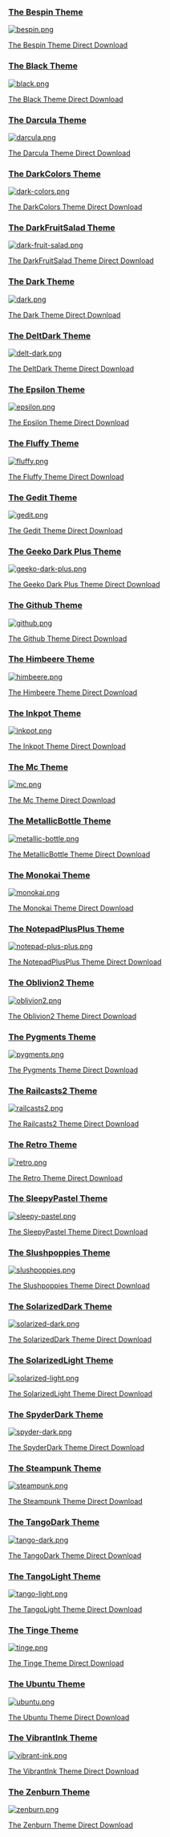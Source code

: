 
### [The Bespin Theme](../colorschemes/bespin.conf)

[![bespin.png](bespin.png)](bespin.png "The Bespin Theme")

[The Bespin Theme Direct Download](https://raw.githubusercontent.com/geany/geany-themes/master/colorschemes/bespin.conf)


### [The Black Theme](../colorschemes/black.conf)

[![black.png](black.png)](black.png "The Black Theme")

[The Black Theme Direct Download](https://raw.githubusercontent.com/geany/geany-themes/master/colorschemes/black.conf)


### [The Darcula Theme](../colorschemes/darcula.conf)

[![darcula.png](darcula.png)](darcula.png "The Darcula Theme")

[The Darcula Theme Direct Download](https://raw.githubusercontent.com/geany/geany-themes/master/colorschemes/darcula.conf)


### [The DarkColors Theme](../colorschemes/dark-colors.conf)

[![dark-colors.png](dark-colors.png)](dark-colors.png "The DarkColors Theme")

[The DarkColors Theme Direct Download](https://raw.githubusercontent.com/geany/geany-themes/master/colorschemes/dark-colors.conf)


### [The DarkFruitSalad Theme](../colorschemes/dark-fruit-salad.conf)

[![dark-fruit-salad.png](dark-fruit-salad.png)](dark-fruit-salad.png "The DarkFruitSalad Theme")

[The DarkFruitSalad Theme Direct Download](https://raw.githubusercontent.com/geany/geany-themes/master/colorschemes/dark-fruit-salad.conf)


### [The Dark Theme](../colorschemes/dark.conf)

[![dark.png](dark.png)](dark.png "The Dark Theme")

[The Dark Theme Direct Download](https://raw.githubusercontent.com/geany/geany-themes/master/colorschemes/dark.conf)


### [The DeltDark Theme](../colorschemes/delt-dark.conf)

[![delt-dark.png](delt-dark.png)](delt-dark.png "The DeltDark Theme")

[The DeltDark Theme Direct Download](https://raw.githubusercontent.com/geany/geany-themes/master/colorschemes/delt-dark.conf)


### [The Epsilon Theme](../colorschemes/epsilon.conf)

[![epsilon.png](epsilon.png)](epsilon.png "The Epsilon Theme")

[The Epsilon Theme Direct Download](https://raw.githubusercontent.com/geany/geany-themes/master/colorschemes/epsilon.conf)


### [The Fluffy Theme](../colorschemes/fluffy.conf)

[![fluffy.png](fluffy.png)](fluffy.png "The Fluffy Theme")

[The Fluffy Theme Direct Download](https://raw.githubusercontent.com/geany/geany-themes/master/colorschemes/fluffy.conf)


### [The Gedit Theme](../colorschemes/gedit.conf)

[![gedit.png](gedit.png)](gedit.png "The Gedit Theme")

[The Gedit Theme Direct Download](https://raw.githubusercontent.com/geany/geany-themes/master/colorschemes/gedit.conf)

### [The Geeko Dark Plus Theme](../colorschemes/geeko-dark-plus.conf)

[![geeko-dark-plus.png](geeko-dark-plus.png)](geeko-dark-plus.png "The Geeko Dark Plus Theme")

[The Geeko Dark Plus Theme Direct Download](https://raw.githubusercontent.com/geany/geany-themes/master/colorschemes/geeko-dark-plus.conf)


### [The Github Theme](../colorschemes/github.conf)

[![github.png](github.png)](github.png "The Github Theme")

[The Github Theme Direct Download](https://raw.githubusercontent.com/geany/geany-themes/master/colorschemes/github.conf)


### [The Himbeere Theme](../colorschemes/himbeere.conf)

[![himbeere.png](himbeere.png)](himbeere.png "The Himbeere Theme")

[The Himbeere Theme Direct Download](https://raw.githubusercontent.com/geany/geany-themes/master/colorschemes/himbeere.conf)


### [The Inkpot Theme](../colorschemes/inkpot.conf)

[![inkpot.png](inkpot.png)](inkpot.png "The Inkpot Theme")

[The Inkpot Theme Direct Download](https://raw.githubusercontent.com/geany/geany-themes/master/colorschemes/inkpot.conf)


### [The Mc Theme](../colorschemes/mc.conf)

[![mc.png](mc.png)](mc.png "The Mc Theme")

[The Mc Theme Direct Download](https://raw.githubusercontent.com/geany/geany-themes/master/colorschemes/mc.conf)


### [The MetallicBottle Theme](../colorschemes/metallic-bottle.conf)

[![metallic-bottle.png](metallic-bottle.png)](metallic-bottle.png "The MetallicBottle Theme")

[The MetallicBottle Theme Direct Download](https://raw.githubusercontent.com/geany/geany-themes/master/colorschemes/metallic-bottle.conf)


### [The Monokai Theme](../colorschemes/monokai.conf)

[![monokai.png](monokai.png)](monokai.png "The Monokai Theme")

[The Monokai Theme Direct Download](https://raw.githubusercontent.com/geany/geany-themes/master/colorschemes/monokai.conf)


### [The NotepadPlusPlus Theme](../colorschemes/notepad-plus-plus.conf)

[![notepad-plus-plus.png](notepad-plus-plus.png)](notepad-plus-plus.png "The NotepadPlusPlus Theme")

[The NotepadPlusPlus Theme Direct Download](https://raw.githubusercontent.com/geany/geany-themes/master/colorschemes/notepad-plus-plus.conf)


### [The Oblivion2 Theme](../colorschemes/oblivion2.conf)

[![oblivion2.png](oblivion2.png)](oblivion2.png "The Oblivion2 Theme")

[The Oblivion2 Theme Direct Download](https://raw.githubusercontent.com/geany/geany-themes/master/colorschemes/oblivion2.conf)


### [The Pygments Theme](../colorschemes/pygments.conf)

[![pygments.png](pygments.png)](pygments.png "The Pygments Theme")

[The Pygments Theme Direct Download](https://raw.githubusercontent.com/geany/geany-themes/master/colorschemes/pygments.conf)


### [The Railcasts2 Theme](../colorschemes/railcasts2.conf)

[![railcasts2.png](railcasts2.png)](railcasts2.png "The Railcasts2 Theme")

[The Railcasts2 Theme Direct Download](https://raw.githubusercontent.com/geany/geany-themes/master/colorschemes/railcasts2.conf)


### [The Retro Theme](../colorschemes/retro.conf)

[![retro.png](retro.png)](retro.png "The Retro Theme")

[The Retro Theme Direct Download](https://raw.githubusercontent.com/geany/geany-themes/master/colorschemes/retro.conf)


### [The SleepyPastel Theme](../colorschemes/sleepy-pastel.conf)

[![sleepy-pastel.png](sleepy-pastel.png)](sleepy-pastel.png "The SleepyPastel Theme")

[The SleepyPastel Theme Direct Download](https://raw.githubusercontent.com/geany/geany-themes/master/colorschemes/sleepy-pastel.conf)


### [The Slushpoppies Theme](../colorschemes/slushpoppies.conf)

[![slushpoppies.png](slushpoppies.png)](slushpoppies.png "The Slushpoppies Theme")

[The Slushpoppies Theme Direct Download](https://raw.githubusercontent.com/geany/geany-themes/master/colorschemes/slushpoppies.conf)


### [The SolarizedDark Theme](../colorschemes/solarized-dark.conf)

[![solarized-dark.png](solarized-dark.png)](solarized-dark.png "The SolarizedDark Theme")

[The SolarizedDark Theme Direct Download](https://raw.githubusercontent.com/geany/geany-themes/master/colorschemes/solarized-dark.conf)


### [The SolarizedLight Theme](../colorschemes/solarized-light.conf)

[![solarized-light.png](solarized-light.png)](solarized-light.png "The SolarizedLight Theme")

[The SolarizedLight Theme Direct Download](https://raw.githubusercontent.com/geany/geany-themes/master/colorschemes/solarized-light.conf)


### [The SpyderDark Theme](../colorschemes/spyder-dark.conf)

[![spyder-dark.png](spyder-dark.png)](spyder-dark.png "The SpyderDark Theme")

[The SpyderDark Theme Direct Download](https://raw.githubusercontent.com/geany/geany-themes/master/colorschemes/spyder-dark.conf)


### [The Steampunk Theme](../colorschemes/steampunk.conf)

[![steampunk.png](steampunk.png)](steampunk.png "The Steampunk Theme")

[The Steampunk Theme Direct Download](https://raw.githubusercontent.com/geany/geany-themes/master/colorschemes/steampunk.conf)


### [The TangoDark Theme](../colorschemes/tango-dark.conf)

[![tango-dark.png](tango-dark.png)](tango-dark.png "The TangoDark Theme")

[The TangoDark Theme Direct Download](https://raw.githubusercontent.com/geany/geany-themes/master/colorschemes/tango-dark.conf)


### [The TangoLight Theme](../colorschemes/tango-light.conf)

[![tango-light.png](tango-light.png)](tango-light.png "The TangoLight Theme")

[The TangoLight Theme Direct Download](https://raw.githubusercontent.com/geany/geany-themes/master/colorschemes/tango-light.conf)


### [The Tinge Theme](../colorschemes/tinge.conf)

[![tinge.png](tinge.png)](tinge.png "The Tinge Theme")

[The Tinge Theme Direct Download](https://raw.githubusercontent.com/geany/geany-themes/master/colorschemes/tinge.conf)


### [The Ubuntu Theme](../colorschemes/ubuntu.conf)

[![ubuntu.png](ubuntu.png)](ubuntu.png "The Ubuntu Theme")

[The Ubuntu Theme Direct Download](https://raw.githubusercontent.com/geany/geany-themes/master/colorschemes/ubuntu.conf)


### [The VibrantInk Theme](../colorschemes/vibrant-ink.conf)

[![vibrant-ink.png](vibrant-ink.png)](vibrant-ink.png "The VibrantInk Theme")

[The VibrantInk Theme Direct Download](https://raw.githubusercontent.com/geany/geany-themes/master/colorschemes/vibrant-ink.conf)


### [The Zenburn Theme](../colorschemes/zenburn.conf)

[![zenburn.png](zenburn.png)](zenburn.png "The Zenburn Theme")

[The Zenburn Theme Direct Download](https://raw.githubusercontent.com/geany/geany-themes/master/colorschemes/zenburn.conf)


